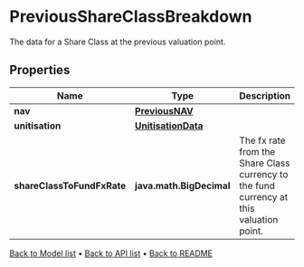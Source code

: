 

# PreviousShareClassBreakdown

The data for a Share Class at the previous valuation point.

## Properties

| Name | Type | Description | Notes |
|------------ | ------------- | ------------- | -------------|
|**nav** | [**PreviousNAV**](PreviousNAV.md) |  |  |
|**unitisation** | [**UnitisationData**](UnitisationData.md) |  |  [optional] |
|**shareClassToFundFxRate** | **java.math.BigDecimal** | The fx rate from the Share Class currency to the fund currency at this valuation point. |  |



[Back to Model list](../README.md#documentation-for-models) &#8226; [Back to API list](../README.md#documentation-for-api-endpoints) &#8226; [Back to README](../README.md)


